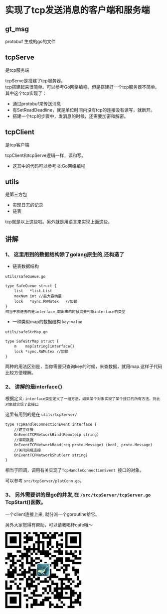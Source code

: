 实现了tcp发送消息的客户端和服务端
==============

## gt_msg 
protobuf 生成的go的文件

## tcpServe
是tcp服务端

tcpServe是搭建了tcp服务器。</br>
tcp搭建起来很简单。可以参考Go网络编程。但是搭建好一个tcp服务器不简单。</br>
其中这个tcp实现了：
- 通过protobuf来传送消息
- 有SetReadDeadline，就是单位时间内没有tcp的连接没有读写，就断开。
- 搭建一个tcp的步骤中，发消息的时候，还需要加密和解密。

## tcpClient
是tcp客户端

tcpClient和tcpServe逻辑一样，读和写。
- 这其中的代码可以参考书:Go网络编程
   
## utils
是第三方包

- 实现日志的记录
- 链表

tcp就是以上这些啦。另外就是用语言来实现上面这些。</br>

## 讲解
### 1、 这里用到的数据结构除了golang原生的,还构造了
- 链表数据结构

`utils/safeQueue.go`
```golang
type SafeQueue struct {
	list   *list.List
	maxNum int //最大容纳量
	lock   *sync.RWMutex   //加锁
}
相当于放进去的是interface,取出来的时候需要判断interface的类型
```
- 一种类似map的数据结构 `key:value`

`utils/safeStrMap.go`
```golang
type SafeStrMap struct {
	m    map[string]interface{}
	lock *sync.RWMutex //加锁
}
```
两种的用法区别是，当你需要只查询key的时候，来查数据，就用map.这样子代码比较方便理解。

### 2、  讲解的是interface{}

根据定义: 
`interface类型定义了一组方法，如果某个对象实现了某个接口的所有方法，则此对象就实现了此接口`

这里有用到的是在
`utils/tcpServer/`

```golang
type TcpHandleConnectionEvent interface {
	//建立连接
	OnEventTCPNetworkBind(Remoteip string)
	//读取数据
	OnEventTCPNetworkRead(req proto.Message) (bool, proto.Message)
	//关闭网络连接
	OnEventTCPNetworkShut(err string)
}
```
相当于回调，调用有关实现了`TcpHandleConnectionEvent `接口的对象。

可以参考 `src/tcpServer/platConn.go`。



### 3、 另外需要讲的是go的并发,在 `/src/tcpServer/tcpServer.go` TcpStart()函数。

一个client连接上来, 就分派一个goroutine给它。




另外大家觉得有帮助，可以请我喝杯cafe哦～

![image](cash.jpg)
